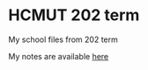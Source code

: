 # HCMUT 202 term

My school files from 202 term

My notes are available [here](https://1drv.ms/u/s!AqyplG0UHRyG3BiNIqjIPzF8zQmT?e=awGXTf)